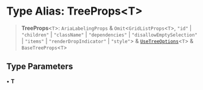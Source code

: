 # Type Alias: TreeProps\<T\>

> **TreeProps**\<`T`\>: `AriaLabelingProps` & `Omit`\<`GridListProps`\<`T`\>, `"id"` \| `"children"` \| `"className"` \| `"dependencies"` \| `"disallowEmptySelection"` \| `"items"` \| `"renderDropIndicator"` \| `"style"`\> & [`UseTreeOptions`](UseTreeOptions.md)\<`T`\> & `BaseTreeProps`\<`T`\>

## Type Parameters

• **T**
